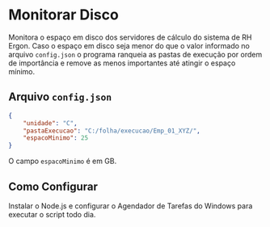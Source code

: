 # Monitorar Disco
Monitora o espaço em disco dos servidores de cálculo do sistema de RH Ergon.
Caso o espaço em disco seja menor do que o valor informado no arquivo `config.json`
o programa ranqueia as pastas de execução por ordem de importância e remove as
menos importantes até atingir o espaço mínimo.

## Arquivo `config.json`

```json
{
    "unidade": "C",
    "pastaExecucao": "C:/folha/execucao/Emp_01_XYZ/",
    "espacoMinimo": 25
}
```
O campo `espacoMinimo` é em GB.

## Como Configurar
Instalar o Node.js e configurar o Agendador de Tarefas do Windows para executar
o script todo dia.